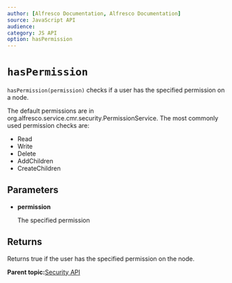 ```yaml
---
author: [Alfresco Documentation, Alfresco Documentation]
source: JavaScript API
audience: 
category: JS API
option: hasPermission
---
```


# `hasPermission`

`hasPermission(permission)` checks if a user has the specified permission on a node.

The default permissions are in org.alfresco.service.cmr.security.PermissionService. The most commonly used permission checks are:

-   Read
-   Write
-   Delete
-   AddChildren
-   CreateChildren

## Parameters

-   **permission**

    The specified permission


## Returns

Returns true if the user has the specified permission on the node.

**Parent topic:**[Security API](../references/API-JS-Security.md)

